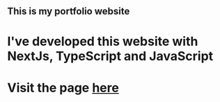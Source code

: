 ## This is my portfolio website

# I've developed this website with NextJs, TypeScript and JavaScript

# Visit the page [here](https://alexandre-conte.vercel.app/)
